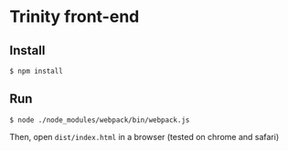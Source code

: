 # Trinity front-end

## Install

`$ npm install`

## Run

`$ node ./node_modules/webpack/bin/webpack.js`

Then, open `dist/index.html` in a browser (tested on chrome and safari)
